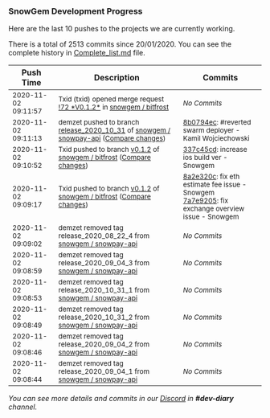 
### SnowGem Development Progress

Here are the last 10 pushes to the projects we are currently working.

There is a total of 2513 commits since 20/01/2020. You can see the complete history in
 [Complete_list.md](Complete_list.md) file.

| Push Time | Description | Commits |
| --- | --- | --- |
| <sub>2020-11-02 09:11:57</sub> | <sub>Txid (txid) opened merge request [\!72 \*V0\.1\.2\*](https://gitlab.com/snowgem/bitfrost/-/merge_requests/72) in [snowgem / bitfrost](https://gitlab.com/snowgem/bitfrost)</sub> | <sub>_No Commits_</sub> |
| <sub>2020-11-02 09:11:13</sub> | <sub>demzet pushed to branch [release\_2020\_10\_31](https://gitlab.com/snowgem/snowpay-api/commits/release_2020_10_31) of [snowgem / snowpay\-api](https://gitlab.com/snowgem/snowpay-api) ([Compare changes](https://gitlab.com/snowgem/snowpay-api/compare/cca207af1725a484802bdcd4e71ee5f5f12f5ae7...8b0794ec21ae61c67f75ba45ebd34ff64221fbdc))</sub> | <sub>[8b0794ec](https://gitlab.com/snowgem/snowpay-api/-/commit/8b0794ec21ae61c67f75ba45ebd34ff64221fbdc): #reverted swarm deployer - Kamil Wojciechowski</sub> |
| <sub>2020-11-02 09:10:52</sub> | <sub>Txid pushed to branch [v0\.1\.2](https://gitlab.com/snowgem/bitfrost/commits/v0.1.2) of [snowgem / bitfrost](https://gitlab.com/snowgem/bitfrost) ([Compare changes](https://gitlab.com/snowgem/bitfrost/compare/7a7e9205c20f0606170ab4798049f97802b3d816...337c45cd811ef8b54be63b81764ec1e39ea8c4e5))</sub> | <sub>[337c45cd](https://gitlab.com/snowgem/bitfrost/-/commit/337c45cd811ef8b54be63b81764ec1e39ea8c4e5): increase ios build ver - Snowgem</sub> |
| <sub>2020-11-02 09:09:17</sub> | <sub>Txid pushed to branch [v0\.1\.2](https://gitlab.com/snowgem/bitfrost/commits/v0.1.2) of [snowgem / bitfrost](https://gitlab.com/snowgem/bitfrost) ([Compare changes](https://gitlab.com/snowgem/bitfrost/compare/b5e403d66d0987fa5b92a98254b5f50bf5085b14...7a7e9205c20f0606170ab4798049f97802b3d816))</sub> | <sub>[8a2e320c](https://gitlab.com/snowgem/bitfrost/-/commit/8a2e320caef43afc8a8d5c30e8dbce047554430a): fix eth estimate fee issue - Snowgem<br>[7a7e9205](https://gitlab.com/snowgem/bitfrost/-/commit/7a7e9205c20f0606170ab4798049f97802b3d816): fix exchange overview issue - Snowgem</sub> |
| <sub>2020-11-02 09:09:02</sub> | <sub>demzet removed tag release_2020_08_22_4 from [snowgem / snowpay\-api](https://gitlab.com/snowgem/snowpay-api)</sub> | <sub>_No Commits_</sub> |
| <sub>2020-11-02 09:08:59</sub> | <sub>demzet removed tag release_2020_09_04_3 from [snowgem / snowpay\-api](https://gitlab.com/snowgem/snowpay-api)</sub> | <sub>_No Commits_</sub> |
| <sub>2020-11-02 09:08:53</sub> | <sub>demzet removed tag release_2020_10_31_1 from [snowgem / snowpay\-api](https://gitlab.com/snowgem/snowpay-api)</sub> | <sub>_No Commits_</sub> |
| <sub>2020-11-02 09:08:49</sub> | <sub>demzet removed tag release_2020_10_31_2 from [snowgem / snowpay\-api](https://gitlab.com/snowgem/snowpay-api)</sub> | <sub>_No Commits_</sub> |
| <sub>2020-11-02 09:08:46</sub> | <sub>demzet removed tag release_2020_09_04_2 from [snowgem / snowpay\-api](https://gitlab.com/snowgem/snowpay-api)</sub> | <sub>_No Commits_</sub> |
| <sub>2020-11-02 09:08:44</sub> | <sub>demzet removed tag release_2020_09_04_1 from [snowgem / snowpay\-api](https://gitlab.com/snowgem/snowpay-api)</sub> | <sub>_No Commits_</sub> |

_You can see more details and commits in our [Discord](https://discord.gg/zumGnbg) in **#dev-diary** channel._
